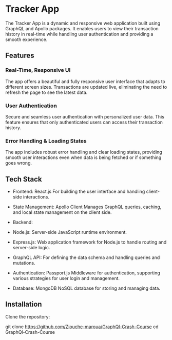  # Tracker App
The Tracker App is a dynamic and responsive web application built using GraphQL and Apollo packages. It enables users to view their transaction history in real-time while handling user authentication and providing a smooth experience.

 ## Features
### Real-Time, Responsive UI
The app offers a beautiful and fully responsive user interface that adapts to different screen sizes. Transactions are updated live, eliminating the need to refresh the page to see the latest data.

### User Authentication
Secure and seamless user authentication with personalized user data. This feature ensures that only authenticated users can access their transaction history.

### Error Handling & Loading States
The app includes robust error handling and clear loading states, providing smooth user interactions even when data is being fetched or if something goes wrong.

## Tech Stack
- Frontend: React.js
For building the user interface and handling client-side interactions.

- State Management: Apollo Client
Manages GraphQL queries, caching, and local state management on the client side.

- Backend:
- Node.js: Server-side JavaScript runtime environment.
- Express.js: Web application framework for Node.js to handle routing and server-side logic.
- GraphQL API: For defining the data schema and handling queries and mutations.
  
- Authentication: Passport.js
Middleware for authentication, supporting various strategies for user login and management.

- Database: MongoDB
NoSQL database for storing and managing data.


 ## Installation
Clone the repository:

git clone https://github.com/Ziouche-maroua/GraphQl-Crash-Course
cd GraphQl-Crash-Course

